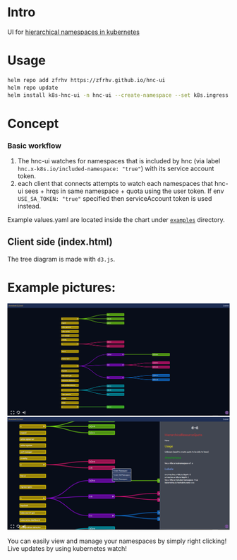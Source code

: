 # Intro
UI for [hierarchical namespaces in kubernetes](https://github.com/kubernetes-sigs/hierarchical-namespaces)

# Usage
```bash
helm repo add zfrhv https://zfrhv.github.io/hnc-ui
helm repo update
helm install k8s-hnc-ui -n hnc-ui --create-namespace --set k8s.ingress.host=hnc.test zfrhv/hnc-ui
```

# Concept
### Basic workflow
1. The hnc-ui watches for namespaces that is included by hnc (via label `hnc.x-k8s.io/included-namespace: "true"`) with its service account token.
2. each client that connects attempts to watch each namespaces that hnc-ui sees + hrqs in same namespace + quota using the user token. If env `USE_SA_TOKEN: "true"` specified then serviceAccount token is used instead.

Example values.yaml are located inside the chart under [`examples`](./hnc-ui/examles) directory.

## Client side (index.html)
The tree diagram is made with `d3.js`.  

# Example pictures:
![hnc example 1 image](docs/hnc.png)
![hnc example 2 image](docs/hnc2.png)

You can easily view and manage your namespaces by simply right clicking!  
Live updates by using kubernetes watch!
